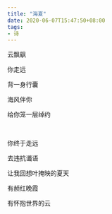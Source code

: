 ```yaml
---
title: "海夏"
date: 2020-06-07T15:47:50+08:00
tags:
- 诗
---
```


云飘飖

你走远

背一身行囊

海风伴你

给你笼一层绰约

<br>

你终于走远

去违抗谶语

让我回想叶掩映的夏天

有赪红晚霞

有怀抱世界的云
